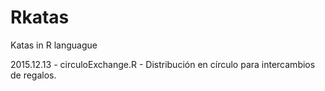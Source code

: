 # Rkatas
Katas in R languague

2015.12.13 - circuloExchange.R - Distribución en círculo para intercambios de regalos.
